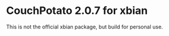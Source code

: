CouchPotato 2.0.7 for xbian
===========================

This is not the official xbian package, but build for personal use. 
